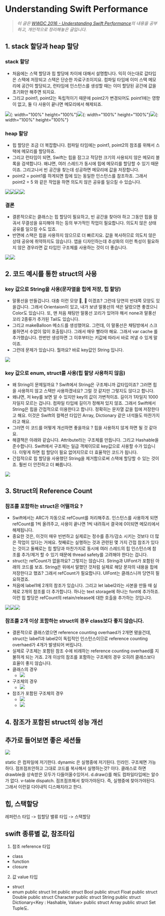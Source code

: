 # Understanding Swift Performance

> _이 글은 [WWDC 2016 - Understanding Swift Performance](https://developer.apple.com/videos/play/wwdc2016/416/
)의 내용을 공부하고, 개인적으로 정리해놓은 글입니다._

## 1. stack 할당과 heap 할당 

### stack 할당
- 처음에는 스택 할당과 힙 할당에 차이에 대해서 설명합니다. 익히 아는대로 값타입은 스택에 저장되고 스택은 단순한 자료구조이지요. 컴파일 타임에 이미 스택 메모리에 공간이 할당되고, 런타임에 인스턴스를 생성할 때는 이미 할당된 공간에 값을 초기화만 해주면 되지요. 
- 그리고 point1, point2는 독립적이기 때문에 point2가 변경되어도 point1에는 영향이 없고, 둘 다 사용이 끝나면 메모리에서 해제되죠. 

![](https://velog.velcdn.com/images/dev_kickbell/post/f5b22af7-16ec-46a1-860c-01c1363d67a4/image.png){: width="100%" height="100%"}![](https://velog.velcdn.com/images/dev_kickbell/post/8bf64e69-d034-4494-b3c3-7f9f619b9b3f/image.png){: width="100%" height="100%"}![](https://velog.velcdn.com/images/dev_kickbell/post/ee44fd5f-41d0-48a6-a3b4-409afc4e581d/image.png){: width="100%" height="100%"}


### heap 할당
- 힙 할당은 조금 더 복잡합니다. 컴파일 타임에는 point1, point2의 참조를 위해서 스택에 메모리를 할당하죠. 
- 그리고 런타임이 되면, Swift는 힙을 잠그고 적당한 크기의 사용되지 않은 메모리 블록을 검색합니다. 왜냐면, 여러 스레드가 동시에 힙에 메모리를 할당할 수 있기 때문이죠. 그리고나서 빈 공간을 찾는데 성공하면 메모리에 값을 저장합니다. 
- point2 = point1를 하게되면 힙에 있는 동일한 인스턴스를 참조하죠. 그래서 point2 = 5 와 같은 작업을 하면 의도치 않은 공유를 일으킬 수 있습니다. 

![](https://velog.velcdn.com/images/dev_kickbell/post/a9ec667e-a140-478e-9512-c90ff54107a4/image.png)![](https://velog.velcdn.com/images/dev_kickbell/post/360a6592-0b27-4e23-8a80-a8fdbc5b2893/image.png)![](https://velog.velcdn.com/images/dev_kickbell/post/f54549ff-78db-4763-b904-5ee4a69ee937/image.png)![](https://velog.velcdn.com/images/dev_kickbell/post/836825ef-d800-4f9c-a66a-97032010feb7/image.png)


### 결론 

- 결론적으로는 클래스는 힙 할당이 필요하고, 빈 공간을 찾아야 하고 그동안 힙을 잠궈서 무결성을 유지해야 하는 등의 부가적인 작업이 필요합니다. 의도치 않은 상태 공유를 일으킬 수도 있죠. 
- 반면에 스택은 힙을 사용하지 않으므로 더 빠르지요. 값을 복사하므로 의도치 않은 상태 공유에 취약하지도 않습니다. 앱을 디자인하는데 추상화의 이런 특성이 필요하지 않은 경우라면 값 타입인 구조체를 사용하는 것이 더 좋습니다. 

![](https://velog.velcdn.com/images/dev_kickbell/post/102d6118-8826-4885-9d80-1c195651acd7/image.png)![](https://velog.velcdn.com/images/dev_kickbell/post/19e0cbfd-970b-4dd9-bedb-e6dbbab8ec33/image.png)


## 2. 코드 예시를 통한 struct의 사용 

### key 값으로 String을 사용(문자열을 힙에 저장, 힙 할당) 
- 말풍선을 만들겁니다. 대충 이런 모양 💬, 💭 이겠죠? 그런데 당연히 반대쪽 모양도 있을겁니다. 그래서 Orientaion이 있고, 내가 보낸 말풍선의 색은 달랐으면 좋겠으니 Color도 있습니다. 또, 맨 처음 채팅만 말풍선 꼬리가 있어야 해서 none과 말풍선 꼬리 2종류가 추가된 Tail도 있습니다.
- 그리고 makeBalloon 메소드를 생성했어요. 그런데, 이 말풍선은 채팅방에서 스크롤하면서 수없이 많이 호출됩니다. 그래서 매우 빨라야 해요. 그래서 var cache 를 추가했습니다. 한번만 생성하면 그 이후부터는 키값에 따라서 바로 꺼낼 수 있게 말이죠. 
- 그런데 문제가 있습니다. 뭘까요? 바로 key값인 String 입니다. 

![](https://velog.velcdn.com/images/dev_kickbell/post/18318bf3-72b4-42b8-ba2c-dabc537bd472/image.png)

### key 값으로 enum, struct를 사용(힙 할당 사용하지 않음) 
- 왜 String이 문제일까요 ? Swift에서 String은 구조체니까 값타입이죠? 그러면 힙을 사용하지 않고 스택만 사용하겠네요? 그럴 것 같지만 그렇지도 않다고 합니다. 
- 왜냐면, 저 key를 보면 알 수 있지만 key의 값이 가변적이죠. 길이가 1자일지 1000자일지 모르는 겁니다. 컴파일 타입에 길이가 정해져 있지 않죠. 그래서 Swift에서 String은 힙을 간접적으로 이용한다고 합니다. 정확히는 문자열 값을 힙에 저장한다고 해요. 이것은 Swift의 컬렉션 타입인 Array, Dictionary 같은 녀석들도 마찬가지라고 해요. 
- 그러면 이 코드를 어떻게 개선하면 좋을까요 ? 힙을 사용하지 않게 하면 될 것 같아요. 
- 해결책은 아래와 같습니다. Attribute라는 구조체를 만듭니다. 그리고 Hashable을 준수합니다. Swift에서 구조체는 일급 객체이므로 key값으로 사용할 수가 있습니다. 이렇게 하면 힙 할당이 필요 없어지므로 더 효율적인 코드가 됩니다. 
- 간접적으로 힙 할당을 사용했던 String을 제거함으로써 스택에 할당할 수 있는 것이죠. 훨씬 더 안전하고 더 빠릅니다. 

![](https://velog.velcdn.com/images/dev_kickbell/post/a12f9ed5-ea1c-404c-a8ee-d3fb2088ccfb/image.png)



## 3. Struct의 Reference Count 

### 참조를 포함하는 struct은 어떨까요 ? 
- Swift에서는 ARC가 자동으로 refCount를 처리해주죠. 인스턴스를 사용하게 되면 refCount를 1씩 올려주고, 사용이 끝나면 1씩 내려줘서 결국에 0이되면 메모리에서 해제됩니다. 
- 중요한 것은, 이것이 매우 빈번하고 실제로는 정수를 증가/감소 시키는 것보다 더 많은 작업이 있다는 거에요. 첫째로는 실행하는 것과 관련된 몇 가지 간접 참조가 있다는 것이고 둘째로는 힙 할당과 마찬가지로 동시에 여러 스레드의 힙 인스턴스에 참조를 추가/제거 할 수 있기 때문에 thread safety를 고려해야 한다는 겁니다. 
- struct는 refCount가 없을까요? 그렇지는 않습니다. String과 UIFont가 포함된 아래의 코드를 보죠. String은 위에서 말했던 것처럼 실제로 해당 문자의 내용을 힙에 저장한다고 했죠? 그래서 refCount가 필요합니다. UIFont는 클래스니까 당연히 필요하겠죠. 
- 처음에 label1에 2개의 참조가 있습니다. 그리고 let label2라는 사본을 만들 때 실제로 2개의 참조를 더 추가합니다. 하나는 text storage에 하나는 font에 추가하죠. 이런 힙 할당은 refCount의 retain/release에 대한 호출을 추가하는 것입니다. 

![](https://velog.velcdn.com/images/dev_kickbell/post/8071e1fe-ba13-4265-bb54-d32ab9db5c90/image.png)![](https://velog.velcdn.com/images/dev_kickbell/post/109ecd48-cd5b-4d86-ab7c-db6dfe68666c/image.png)![](https://velog.velcdn.com/images/dev_kickbell/post/213e7493-008c-4457-8fb6-72496027d275/image.png)


### 참조를 2개 이상 포함하는 struct의 경우 class보다 좋지 않습니다. 
- 결론적으로 클래스였으면 reference counting overhaed가 2개면 됐을건데, struct는 label1과 label2이 독립적인 인스턴스이므로 reference counting overhaed가 4개가 발생되어 버립니다. 
- 실제로 구조체는 포함된 참조 수에 비례하는 reference counting overhaed를 지불하게 되는 거죠. 2개 이상의 참조를 포함하는 구조체의 경우 오히려 클래스보다 효율이 좋지 않습니다. 
- 클래스의 경우 
    - ![](https://velog.velcdn.com/images/dev_kickbell/post/b2eee608-3a8a-4216-a21b-9494379ff48f/image.png)
- 구조체의 경우 
    - ![](https://velog.velcdn.com/images/dev_kickbell/post/9d4588c5-7da9-4a30-ab0b-a39e31a93240/image.png)
- 참조가 포함된 구조체의 경우
    - ![](https://velog.velcdn.com/images/dev_kickbell/post/2a698d38-5bb1-4247-9141-13e014039f55/image.png)
    - ![](https://velog.velcdn.com/images/dev_kickbell/post/e26193c4-1043-4b23-8629-7376f804fc15/image.png)



## 4. 참조가 포함된 struct의 성능 개선






## 추가로 들어보면 좋은 세션들
![](https://velog.velcdn.com/images/dev_kickbell/post/84825fdb-c03e-4035-aa68-54c2608dd089/image.png)










static 은 컴파일에 저기한다.
dynamic 은 실행중에 저기된다.
인라인.
구조체면 가능하다.
점프점프안하고 그대로 코드를 복사해서 실행하는것? 이다.
클래스로 하면 drawble을 상속받은 모두가 다들어올수있어서. d.draw()를 해도
컴파일타입에는 알수가 없다.
v-table dispatch. 점프점프해서 찾아가야된다. 즉, 실행중에 찾아가야된다.
그래서 이런걸 다이내믹 디스패치라고 한다.



## 힙, 스택할당

레퍼런스 타입 -> 힙할당
밸류 타입 -> 스택할당

## swift 종류별 값, 참조타입

1. 참조 reference 타입
- class
- function
- closure

2. 값 value 타입 
- struct 
- enum 
public struct Int
public struct Bool
public struct Float
public struct Double
public struct Character
public struct String
public struct Dictionary<Key : Hashable, Value>
public struct Array<Element>
public struct Set<Element : Hashable>  
Tuple도. 

 



